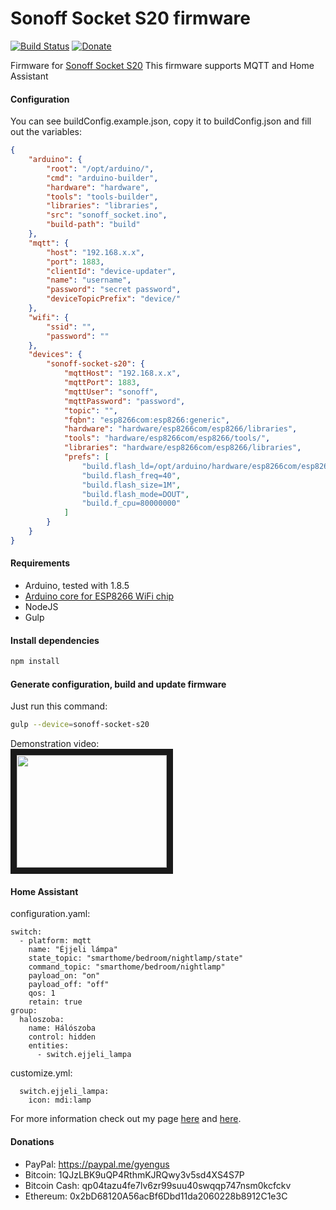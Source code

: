 # Sonoff Socket S20 firmware

[![Build Status](https://travis-ci.org/gyengus/sonoff_socket_firmware.svg?branch=master)](https://travis-ci.org/gyengus/sonoff_socket_firmware)
[![Donate](https://img.shields.io/badge/Donate-PayPal-green.svg)](https://www.paypal.com/cgi-bin/webscr?cmd=_s-xclick&hosted_button_id=K5PAV5V7WGWFL)

Firmware for [Sonoff Socket S20](https://www.banggood.com/SONOFF-S20-10A-2200W-Wifi-Wireless-Remote-Control-Socket-Smart-Timer-Plug-Smart-Home-Power-Socket-Support-Alexa-p-1142285.html?p=5O07141883558201507E)
This firmware supports MQTT and Home Assistant

#### Configuration

You can see buildConfig.example.json, copy it to buildConfig.json and fill out the variables:
```json
{
	"arduino": {
		"root": "/opt/arduino/",
		"cmd": "arduino-builder",
		"hardware": "hardware",
		"tools": "tools-builder",
		"libraries": "libraries",
		"src": "sonoff_socket.ino",
		"build-path": "build"
	},
	"mqtt": {
		"host": "192.168.x.x",
		"port": 1883,
		"clientId": "device-updater",
		"name": "username",
		"password": "secret password",
		"deviceTopicPrefix": "device/"
	},
	"wifi": {
		"ssid": "",
		"password": ""
	},
	"devices": {
		"sonoff-socket-s20": {
			"mqttHost": "192.168.x.x",
			"mqttPort": 1883,
			"mqttUser": "sonoff",
			"mqttPassword": "password",
			"topic": "",
			"fqbn": "esp8266com:esp8266:generic",
			"hardware": "hardware/esp8266com/esp8266/libraries",
			"tools": "hardware/esp8266com/esp8266/tools/",
			"libraries": "hardware/esp8266com/esp8266/libraries",
			"prefs": [
				"build.flash_ld=/opt/arduino/hardware/esp8266com/esp8266/tools/sdk/ld/eagle.flash.1m0.ld",
				"build.flash_freq=40",
				"build.flash_size=1M",
				"build.flash_mode=DOUT",
				"build.f_cpu=80000000"
			]
		}
	}
}

```
#### Requirements

- Arduino, tested with 1.8.5
- [Arduino core for ESP8266 WiFi chip](https://github.com/esp8266/Arduino)
- NodeJS
- Gulp

#### Install dependencies

```bash
npm install
```

#### Generate configuration, build and update firmware

Just run this command:
```bash
gulp --device=sonoff-socket-s20
```
Demonstration video:  
<a href="http://www.youtube.com/watch?feature=player_embedded&v=n3-B3gR0dng
" target="_blank"><img src="http://img.youtube.com/vi/n3-B3gR0dng/0.jpg" 
alt="" width="240" height="180" border="10" /></a>


#### Home Assistant

configuration.yaml:
```
switch:
  - platform: mqtt
    name: "Éjjeli lámpa"
    state_topic: "smarthome/bedroom/nightlamp/state"
    command_topic: "smarthome/bedroom/nightlamp"
    payload_on: "on"
    payload_off: "off"
    qos: 1
    retain: true
group:
  haloszoba:
    name: Hálószoba
    control: hidden
    entities:
      - switch.ejjeli_lampa
```
customize.yml:
```
  switch.ejjeli_lampa:
    icon: mdi:lamp
```

For more information check out my page [here](https://gyengus.hu/2017/10/sonoff-smart-socket-es-home-assistant/) and [here](https://gyengus.hu/2018/07/vizmelegito-automatizalasa/).

#### Donations
- PayPal: https://paypal.me/gyengus
- Bitcoin: 1QJzLBK9uQP4RthmKJRQwy3v5sd4XS4S7P
- Bitcoin Cash: qp04tazu4fe7lv6zr99suu40swqqp747nsm0kcfckv
- Ethereum: 0x2bD68120A56acBf6Dbd11da2060228b8912C1e3C
